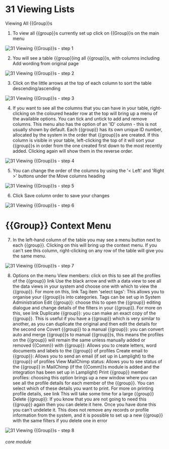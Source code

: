 # 31 Viewing Lists

Viewing All {{Group}}s

1. To view all {{group}}s currently set up click on {{Group}}s on the main menu

![31 Viewing {{Group}}s - step 1](31_Viewing_Lists_im_1.png)

2. You will see a table {{group}}ing all {{group}}s, with columns including
Add wording from original page

![31 Viewing {{Group}}s - step 2](31_Viewing_Lists_im_2.png)

3. Click on the little arrows at the top of each column to sort the table descending/ascending

![31 Viewing {{Group}}s - step 3](31_Viewing_Lists_im_3.png)

4. If you want to see all the columns that you can have in your table, right-clicking on the coloured header row at the top will bring up a menu of the available options. You can tick and untick to add and remove columns.
This menu also has the option of an &#039;ID&#039; column - this is not usually shown by default. Each {{group}} has its own unique ID number, allocated by the system in the order that {{group}}s are created. If this column is visible in your table, left-clicking the top of it will sort your {{group}}s in order from the one created first down to the most recently added. Clicking again will show them in the reverse order.

![31 Viewing {{Group}}s - step 4](31_Viewing_Lists_im_4.png)

5. You can change the order of the columns by using the &#039;&lt; Left&#039; and &#039;Right &gt;&#039; buttons under the Move columns heading

![31 Viewing {{Group}}s - step 5](31_Viewing_Lists_im_5.png)

6. Click Save column order to save your changes

![31 Viewing {{Group}}s - step 6](31_Viewing_Lists_im_6.png)

# {{Group}} Context Menu
7. In the left-hand column of the table you may see a menu button next to each {{group}}. Clicking on this will bring up the context menu. If you can&#039;t see this column, right-clicking on any row of the table will give you the same menu.

![31 Viewing {{Group}}s - step 7](31_Viewing_Lists_im_7.png)

8. Options on the menu
View members: click on this to see all the profiles of the {{group}} link
Use the black arrow and with a data view to see all the data views in your system and choose one with which to view the {{group}}. For more on this, link
Tag item &#039;select tags&#039;: This allows you to organise your {{group}}s into categories. Tags can be set up in System Administration
Edit {{group}}: choose this to open the {{group}} editing dialogue and change details of the filters in your {{group}}. For more on this, see link
Duplicate {{group}}: you can make an exact copy of the {{group}}. This is useful if you have a {{group}} which is very similar to another, as you can duplicate the original and then edit the details for the second one
Covert {{group}} to a manual {{group}}: you can convert auto and merge {{group}}s to manual {{group}}s, this means the profiles on the {{group}} will remain the same unless manually added or removed
{{Comm}} with {{group}}: Allows you to create letters, word documents and labels to the {{group}} of profiles
Create email to {{group}}: Allows you to send an email (if set up in Lamplight) to the {{group}} of profiles
View MailChimp status: Allows you to see status of the {{group}} in MailChimp (if the {{Comm}}s module is added and the integration has been set up in Lamplight)
Print {{group}} member profiles: choosing this option brings up a new window where you can see all the profile details for each member of the {{group}}. You can select which of these details you want to print. For more on printing profile details, see link This will take some time for a large {{group}}
Delete {{group}}: If you know that you are not going to need this {{group}} again then you can delete it here. Once you have done this you can&#039;t undelete it. This does not remove any records or profile information from the system, and it is possible to set up a new {{group}} with the same filters if you delete one in error

![31 Viewing {{Group}}s - step 8](31_Viewing_Lists_im_8.png)


###### core module
